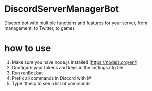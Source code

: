 # DiscordServerManagerBot
Discord bot with multiple functions and features for your server, from management, to Twitter, to games

# how to use
1. Make sure you have node.js installed (https://nodejs.org/en/)
2. Configure your tokens and keys in the settings.cfg file
3. Run runBot.bat
4. Prefix all commands in Discord with !#
5. Type !#help to see a list of commands

